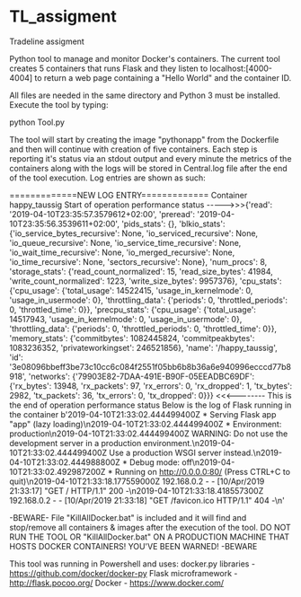 # TL_assigment
Tradeline assigment


Python tool to manage and monitor Docker's containers.
The current tool creates 5 containers that runs Flask and they listen to localhost:[4000-4004] to return a web page containing a "Hello World" and the container ID.

All files are needed in the same directory and Python 3 must be installed. Execute the tool by typing:

python Tool.py

The tool will start by creating the image "pythonapp" from the Dockerfile and then will continue with creation of five containers. Each step is reporting it's status
via an stdout output and every minute the metrics of the containers along with the logs will be stored in Central.log file after the end of the tool execution.
Log entries are shown as such:

=============NEW LOG ENTRY=============
Container happy_taussig
Start of operation performance status ----->>>{'read': '2019-04-10T23:35:57.3579612+02:00', 'preread': '2019-04-10T23:35:56.3539611+02:00', 'pids_stats': {}, 'blkio_stats': {'io_service_bytes_recursive': None, 'io_serviced_recursive': None, 'io_queue_recursive': None, 'io_service_time_recursive': None, 'io_wait_time_recursive': None, 'io_merged_recursive': None, 'io_time_recursive': None, 'sectors_recursive': None}, 'num_procs': 8, 'storage_stats': {'read_count_normalized': 15, 'read_size_bytes': 41984, 'write_count_normalized': 1223, 'write_size_bytes': 9957376}, 'cpu_stats': {'cpu_usage': {'total_usage': 14522415, 'usage_in_kernelmode': 0, 'usage_in_usermode': 0}, 'throttling_data': {'periods': 0, 'throttled_periods': 0, 'throttled_time': 0}}, 'precpu_stats': {'cpu_usage': {'total_usage': 14517943, 'usage_in_kernelmode': 0, 'usage_in_usermode': 0}, 'throttling_data': {'periods': 0, 'throttled_periods': 0, 'throttled_time': 0}}, 'memory_stats': {'commitbytes': 1082445824, 'commitpeakbytes': 1083236352, 'privateworkingset': 246521856}, 'name': '/happy_taussig', 'id': '3e08096bbeff3be73c10cc6c084f2551f05bb6b8b36a6e940996ecccd77b8918', 'networks': {'79903E82-7DAA-491E-B90F-05EEADBC69DF': {'rx_bytes': 13948, 'rx_packets': 97, 'rx_errors': 0, 'rx_dropped': 1, 'tx_bytes': 2982, 'tx_packets': 36, 'tx_errors': 0, 'tx_dropped': 0}}} <<<-------- This is the end of operation performance status
Below is the log of Flask running in the container
b'2019-04-10T21:33:02.444499400Z  * Serving Flask app "app" (lazy loading)\n2019-04-10T21:33:02.444499400Z  * Environment: production\n2019-04-10T21:33:02.444499400Z    WARNING: Do not use the development server in a production environment.\n2019-04-10T21:33:02.444499400Z    Use a production WSGI server instead.\n2019-04-10T21:33:02.444988800Z  * Debug mode: off\n2019-04-10T21:33:02.492987200Z  * Running on http://0.0.0.0:80/ (Press CTRL+C to quit)\n2019-04-10T21:33:18.177559000Z 192.168.0.2 - - [10/Apr/2019 21:33:17] "GET / HTTP/1.1" 200 -\n2019-04-10T21:33:18.418557300Z 192.168.0.2 - - [10/Apr/2019 21:33:18] "GET /favicon.ico HTTP/1.1" 404 -\n'


-BEWARE-
File "KillAllDocker.bat" is included and it will find and stop/remove all containers & images after the execution of the tool.
DO NOT RUN THE TOOL OR "KillAllDocker.bat"  ON A PRODUCTION MACHINE THAT HOSTS DOCKER CONTAINERS! YOU'VE BEEN WARNED!
-BEWARE

This tool was running in Powershell and uses:
docker.py libraries - https://github.com/docker/docker-py
Flask microframework - http://flask.pocoo.org/
Docker - https://www.docker.com/
